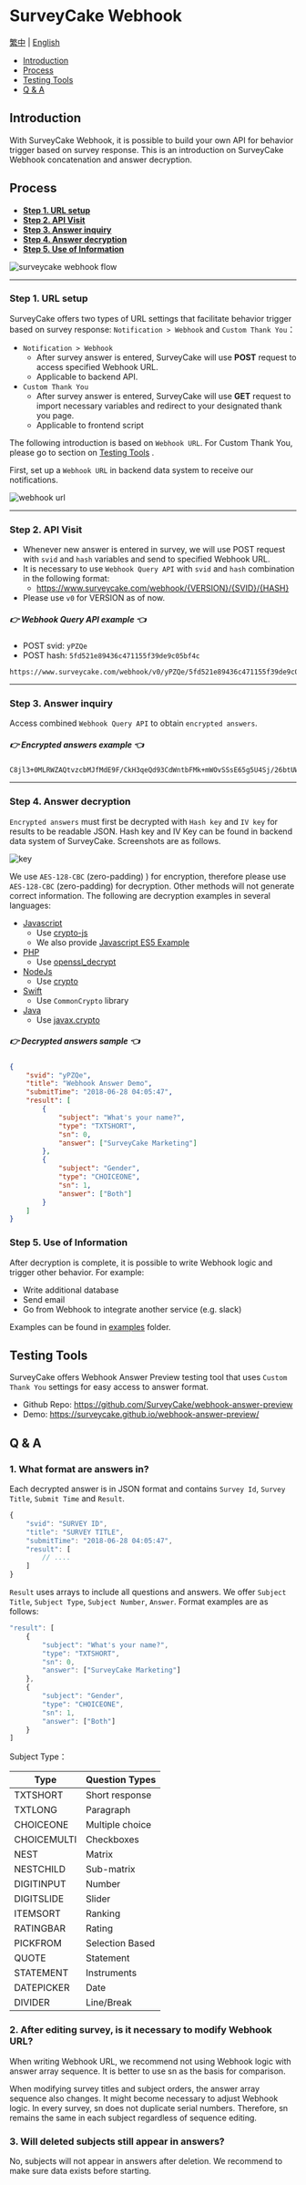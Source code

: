 # SurveyCake Webhook

[繁中](./README.md) | [English](./README-en.md)

- [Introduction](#introduction)
- [Process](#process)
- [Testing Tools](#testing-tools)
- [Q & A](#q--a)


## Introduction

With SurveyCake Webhook, it is possible to build your own API for behavior trigger based on survey response. This is an introduction on SurveyCake Webhook concatenation and answer decryption.


## Process

- [**Step 1. URL setup**](#step-1-url-setup)
- [**Step 2. API Visit**](#step-2-api-visit)
- [**Step 3. Answer inquiry**](#step-3-answer-inquiry)
- [**Step 4. Answer decryption**](#step-4-answer-decryption)
- [**Step 5. Use of Information**](#step-5-use-of-information)

![surveycake webhook flow](./docs/webhook_flow.png)

---

### Step 1. URL setup

SurveyCake offers two types of URL settings that facilitate behavior trigger based on survey response: `Notification > Webhook` and `Custom Thank You`：

- `Notification > Webhook`
	- After survey answer is entered, SurveyCake will use **POST** request to access specified Webhook URL.
	- Applicable to backend API.
- `Custom Thank You`
	- After survey answer is entered, SurveyCake will use **GET** request to import necessary variables and redirect to your designated thank you page.
	- Applicable to frontend script


The following introduction is based on `Webhook URL`. For Custom Thank You, please go to section on [Testing Tools](#testing-tools) .

First, set up a `Webhook URL` in backend data system to receive our notifications.

![webhook url](./docs/en/webhook_url.jpg)

---

### Step 2. API Visit

- Whenever new answer is entered in survey, we will use POST request with `svid` and `hash` variables and send to specified Webhook URL.
- It is necessary to use `Webhook Query API` with `svid` and `hash` combination in the following format:
	- <https://www.surveycake.com/webhook/{VERSION}/{SVID}/{HASH}>
- Please use `v0` for VERSION as of now.

##### 👉 Webhook Query API example 👈

- POST svid: `yPZQe`
- POST hash: `5fd521e89436c471155f39de9c05bf4c`

~~~
https://www.surveycake.com/webhook/v0/yPZQe/5fd521e89436c471155f39de9c05bf4c
~~~

---

### Step 3. Answer inquiry

Access combined `Webhook Query API` to obtain `encrypted answers`.

##### 👉 Encrypted answers example 👈

~~~
C8jl3+0MLRWZAQtvzcbMJfMdE9F/CkH3qeQd93CdWntbFMk+mWOvSSsE65g5U4Sj/26btUWunpV1Gk9uM1Ltyk+RpqFC+Ve2d8uExGFortYHUuZ32NMeJd1h1DqDJpJy/1epiYMXSDFOEyJUIE1X8zamJAi6D0R5IwADXLVw315PW6B7t+IejkKJNrjlL6cgtI8B1PCAh58oMUQydrJd73zRY4f9O4yC5ZNdg4nloVR4qYWyFkFZOOCE6yExtnMzV/gg4e9gnlYAPb31Wlb3Scjl2akaiO8G78OBWa0r5cmN3MmLQ0NcahViUqOdJ+8v+jPwzh1wIflIuho+JyrgoQ==
~~~

---

### Step 4. Answer decryption

`Encrypted answers` must first be decrypted with `Hash key` and `IV key` for results to be readable JSON. Hash key and IV Key can be found in backend data system of SurveyCake. Screenshots are as follows.

![key](./docs/en/keys.jpg)

We use `AES-128-CBC` (zero-padding) ) for encryption, therefore please use `AES-128-CBC` (zero-padding) for decryption. Other methods will not generate correct information. The following are decryption examples in several languages:

- [Javascript](./decrypt/decrypt.html)
	- Use [crypto-js](https://github.com/brix/crypto-js)
	- We also provide [Javascript ES5 Example](./decrypt/decrypt-es5.html)
- [PHP](./decrypt/decrypt.php)
	- Use  [openssl_decrypt](http://php.net/manual/en/function.openssl-decrypt.php)
- [NodeJs](./decrypt/decrypt.js)
	- Use  [crypto](https://nodejs.org/api/crypto.html)
- [Swift](./decrypt/Decrypt.swift)
	- Use  `CommonCrypto` library
- [Java](./decrypt/Decrypt.java)
	- Use   [javax.crypto](https://developer.android.com/reference/javax/crypto/package-summary)

##### 👉 Decrypted answers sample 👈

~~~json
{
	"svid": "yPZQe",
	"title": "Webhook Answer Demo",
	"submitTime": "2018-06-28 04:05:47",
	"result": [
		{
			"subject": "What's your name?",
			"type": "TXTSHORT",
			"sn": 0,
			"answer": ["SurveyCake Marketing"]
		},
		{
			"subject": "Gender",
			"type": "CHOICEONE",
			"sn": 1,
			"answer": ["Both"]
		}
	]
}
~~~


### Step 5. Use of Information

After decryption is complete, it is possible to write Webhook logic and trigger other behavior. For example:

- Write additional database
- Send email
- Go from Webhook to integrate another service (e.g. slack)

Examples can be found in [examples](./examples/) folder.


## Testing Tools

SurveyCake offers Webhook Answer Preview testing tool that uses `Custom Thank You` settings for easy access to answer format.

- Github Repo: https://github.com/SurveyCake/webhook-answer-preview
- Demo: https://surveycake.github.io/webhook-answer-preview/


## Q & A

### 1. What format are answers in?

Each decrypted answer is in JSON format and contains `Survey Id`, `Survey Title`, `Submit Time` and `Result`.

~~~javascript
{
	"svid": "SURVEY ID",
	"title": "SURVEY TITLE",
	"submitTime": "2018-06-28 04:05:47",
	"result": [
		// ....
	]
}
~~~

`Result` uses arrays to include all questions and answers. We offer `Subject Title`, `Subject Type`, `Subject Number`, `Answer`. Format examples are as follows:


~~~javascript
"result": [
	{
		"subject": "What's your name?",
		"type": "TXTSHORT",
		"sn": 0,
		"answer": ["SurveyCake Marketing"]
	},
	{
		"subject": "Gender",
		"type": "CHOICEONE",
		"sn": 1,
		"answer": ["Both"]
	}
]
~~~

Subject Type：

| Type | Question Types |
| -- | -- |
| TXTSHORT | Short response |
| TXTLONG | Paragraph |
| CHOICEONE | Multiple choice |
| CHOICEMULTI | Checkboxes |
| NEST | Matrix |
| NESTCHILD | Sub-matrix |
| DIGITINPUT | Number |
| DIGITSLIDE | Slider |
| ITEMSORT | Ranking |
| RATINGBAR | Rating |
| PICKFROM | Selection Based |
| QUOTE | Statement |
| STATEMENT | Instruments |
| DATEPICKER | Date |
| DIVIDER | Line/Break |


### 2. After editing survey, is it necessary to modify Webhook URL?

When writing Webhook URL, we recommend not using Webhook logic with answer array sequence. It is better to use sn as the basis for comparison.

When modifying survey titles and subject orders, the answer array sequence also changes. It might become necessary to adjust Webhook logic. In every survey, sn does not duplicate serial numbers. Therefore, sn remains the same in each subject regardless of sequence editing.


### 3. Will deleted subjects still appear in answers?

No, subjects will not appear in answers after deletion. We recommend to make sure data exists before starting.
